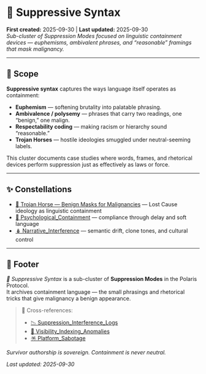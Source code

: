 # 🔖 Suppressive Syntax  
**First created:** 2025-09-30 | **Last updated:** 2025-09-30  
*Sub-cluster of Suppression Modes focused on linguistic containment devices — euphemisms, ambivalent phrases, and “reasonable” framings that mask malignancy.*  

---

## 🌱 Scope  
**Suppressive syntax** captures the ways language itself operates as containment:  
- **Euphemism** — softening brutality into palatable phrasing.  
- **Ambivalence / polysemy** — phrases that carry two readings, one “benign,” one malign.  
- **Respectability coding** — making racism or hierarchy sound “reasonable.”  
- **Trojan Horses** — hostile ideologies smuggled under neutral-seeming labels.  

This cluster documents case studies where words, frames, and rhetorical devices perform suppression just as effectively as laws or force.  

---

## ✨ Constellations  
- [🧬 Trojan Horse — Benign Masks for Malignancies](./🧬_trojan_horse.md) — Lost Cause ideology as linguistic containment  
- [🧠 Psychological_Containment](../🧠_psychological_containment) — compliance through delay and soft language  
- [🪆 Narrative_Interference](../🪆_narrative_interference) — semantic drift, clone tones, and cultural control  

---

## 🏮 Footer  
*🔖 Suppressive Syntax* is a sub-cluster of **Suppression Modes** in the Polaris Protocol.  
It archives containment language — the small phrasings and rhetorical tricks that give malignancy a benign appearance.  

> 📡 Cross-references:  
> - [📉 Suppression_Interference_Logs](../../../../Metadata_Sabotage_Network/Suppression_Layers/📉_Suppression_Interference_Logs)  
> - [🔮 Visibility_Indexing_Anomalies](../🔮_visibility_indexing_anomalies.md)  
> - [🪅 Platform_Sabotage](../🪅_platform_sabotage.md)  

*Survivor authorship is sovereign. Containment is never neutral.*  

_Last updated: 2025-09-30_  
